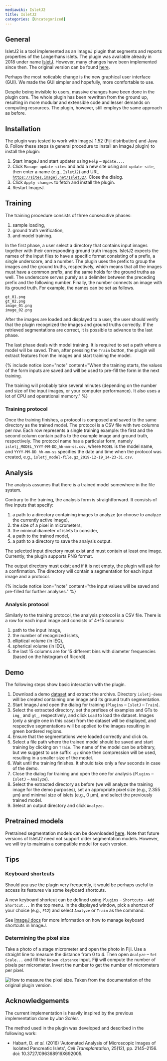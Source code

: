```yaml
---
mediawiki: IsletJ2
title: IsletJ2
categories: [Uncategorized]
---
```


## General

IsletJ2 is a tool implemented as an ImageJ plugin that segments and reports properties of the Langerhans islets. The plugin was available already in 2018 under name [IsletJ](/plugins/isletj). However, many changes have been implemented since then. The original version can be found [here](/plugins/isletj).

Perhaps the most noticable change is the new graphical user interface (GUI). We made the GUI simpler and hopefully, more comfortable to use.

Despite being invisible to users, massive changes have been done in the plugin core. The whole plugin has been rewritten from the ground up, resulting in more modular and extensible code and lesser demands on computing resources. The plugin, however, still employs the same approach as before.

## Installation

The plugin was tested to work with ImageJ 1.52 (Fiji distribution) and Java 8. Follow these steps (a general procedure to install an ImageJ plugin) to install the plugin:

1.  Start ImageJ and start updater using `Help` – `Update...`.
2.  Click `Manage update sites` and add a new site using `Add update site`, then enter a name (e.g., `IsletJ2`) and URL [`https://sites.imagej.net/IsletJ2/`](https://sites.imagej.net/IsletJ2/). Close the dialog.
3.  Click `Apply changes` to fetch and install the plugin.
4.  Restart ImageJ.

## Training

The training procedure consists of three consecutive phases:

1.  sample loading,
2.  ground truth verification,
3.  and model training.

In the first phase, a user select a directory that contains input images together with their corresponding ground truth images. IsletJ2 expects the names of the input files to have a specific format consisting of a prefix, a single underscore, and a number. The plugin uses the prefix to group the images and the ground truths, respectively, which means that all the images must have a common prefix, and the same holds for the ground truths as well. The underscore serves purely as a delimiter between the preceding prefix and the following number. Finally, the number connects an image with its ground truth. For example, the names can be set as follows.

```shell
gt_01.png
gt_02.png
image_01.png
image_02.png
```

After the images are loaded and displayed to a user, the user should verify that the plugin recognized the images and ground truths correctly. If the retrieved segmentations are correct, it is possible to advance to the last phase.

The last phase deals with model training. It is required to set a path where a model will be saved. Then, after pressing the `Train` button, the plugin will extract features from the images and start training the model.

{% include notice icon="note" content="When the training starts, the values of the form inputs are saved and will be used to pre-fill the form in the next training.

The training will probably take several minutes (depending on the number and size of the input images, or your computer performance). It also uses a lot of CPU and operational memory." %}

### Training protocol

Once the training finishes, a protocol is composed and saved to the same directory as the trained model. The protocol is a CSV file with two columns per row. Each row represents a single training example: the first and the second column contain paths to the example image and ground truth, respectively. The protocol name has a particular form, namely `isletj_MODEL_YYYY-MM-DD_hh-mm-ss.csv`, where `MODEL` is the model name, and `YYYY-MM-DD_hh-mm-ss` specifies the date and time when the protocol was created, e.g., `isletj_model-file.gz_2019-12-19_14-23-31.csv`.

## Analysis

The analysis assumes that there is a trained model somewhere in the file system.

Contrary to the training, the analysis form is straightforward. It consists of five inputs that specify:

1.  a path to a directory containing images to analyze (or choose to analyze the currently active image),
2.  the size of a pixel in micrometers,
3.  the minimal diameter of islets to consider,
4.  a path to the trained model,
5.  a path to a directory to save the analysis output.

The selected input directory must exist and must contain at least one image. Currently, the plugin supports PNG format.

The output directory must exist; and if it is not empty, the plugin will ask for a confirmation. The directory will contain a segmentation for each input image and a protocol.

{% include notice icon="note" content="the input values will be saved and pre-filled for further analyses." %}

### Analysis protocol

Similarly to the training protocol, the analysis protocol is a CSV file. There is a row for each input image and consists of 4+15 columns:

1.  path to the input image,
2.  the number of recognized islets,
3.  elliptical volume (in IEQ),
4.  spherical volume (in IEQ),
5.  the last 15 columns are for 15 different bins with diameter frequencies (based on the histogram of Ricordi).

## Demo

The following steps show basic interaction with the plugin.

1.  Download a demo [dataset](/media/plugins/isletj-demo.zip) and extract the archive. Directory `isletj-demo` will be created containing one image and its ground truth segmentation.
2.  Start ImageJ and open the dialog for training (`Plugins` – `IsletJ` – `Train`).
3.  Select the extracted directory, set the prefixes of examples and GTs to `img_` and `gt_`, respectively, and click `Load` to load the dataset. Images (only a single one in this case) from the dataset will be displayed, and respective segmentations will be applied to the images resulting in green bordered regions.
4.  Ensure that the segmentations were loaded correctly and click `Ok`.
5.  Select a file path where the trained model should be saved and start training by clicking on `Train`. The name of the model can be arbitrary, but we suggest to use suffix `.gz` since then compression will be used, resulting in a smaller size of the model.
6.  Wait until the training finishes. It should take only a few seconds in case of the demo.
7.  Close the dialog for training and open the one for analysis (`Plugins` – `IsletJ` – `Analyze`).
8.  Select the extracted directory as before (we will analyze the training image for the demo purposes), set an appropriate pixel size (e.g., 2.355 μm) and minimal size of islets (e.g., 0 μm), and select the previously trained model.
9.  Select an output directory and click `Analyze`.

## Pretrained models

Pretrained segmentation models can be downloaded [here](http://ptak.felk.cvut.cz/Medical/microscopy/IKEM/IsletJ/public/). Note that future versions of IsletJ2 need not support older segmentation models. However, we will try to maintain a compatible model for each version.

## Tips

### Keyboard shortcuts

Should you use the plugin very frequently, it would be perhaps useful to access its features via some keyboard shortcuts.

A new keyboard shortcut can be defined using `Plugins` – `Shortcuts` – `Add Shortcut...` in the top menu. In the displayed window, pick a shortcut of your choice (e.g., `F12`) and select `Analyze` or `Train` as the command.

See [ImageJ docs](https://imagej.net/ij/docs/guide/146-31.html#toc-Subsection-31.2.2) for more information on how to manage keyboard shortcuts in ImageJ.

### Determining the pixel size

Take a photo of a stage micrometer and open the photo in Fiji. Use a straight line to measure the distance from 0 to 4. Then open `Analyze` – `Set Scale...` and fill the `Known distance` input. Fiji will compute the number of pixels per micrometer. Invert the number to get the number of micrometers per pixel.

![How to measure the pixel size. Taken from the [documentation](https://github.com/jschier/IsletJ/blob/master/pdf/IsletJ_Guide_2.pdf) of the original plugin version.](/media/micrometer.png)

## Acknowledgements

The current implementation is heavily inspired by the previous implementation done by *Jan Schier*.

The method used in the plugin was developed and described in the following work:

-   Habart, D. *et al.* (2016) 'Automated Analysis of Microscopic Images of Isolated Pancreatic Islets', *Cell Transplantation*, 25(12), pp. 2145–2156. doi: 10.3727/096368916X692005.
